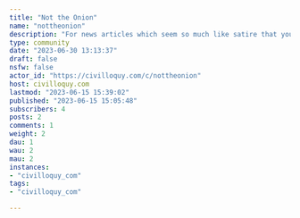 ```yaml
---
title: "Not the Onion" 
name: "nottheonion"
description: "For news articles which seem so much like satire that you're surprised they're not from [The Onion](https://www.theonion.com/)."
type: community
date: "2023-06-30 13:13:37"
draft: false
nsfw: false
actor_id: "https://civilloquy.com/c/nottheonion"
host: civilloquy.com
lastmod: "2023-06-15 15:39:02"
published: "2023-06-15 15:05:48"
subscribers: 4
posts: 2
comments: 1
weight: 2
dau: 1
wau: 2
mau: 2
instances:
- "civilloquy_com"
tags: 
- "civilloquy_com"

---
```

